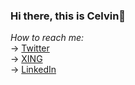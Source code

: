 ### Hi there, this is Celvin👋

*How to reach me:*  
-> [Twitter](https://twitter.com/celvinbr)  
-> [XING](https://www.xing.com/profile/Celvin_Braun)  
-> [LinkedIn](https://www.linkedin.com/in/celvin-braun/)  

<!--
- 🔭 I’m currently working on ...
- 🌱 I’m currently learning ...
- 👯 I’m looking to collaborate on ...
- 🤔 I’m looking for help with ...
- 💬 Ask me about ...
- 📫 How to reach me: ...
- 😄 Pronouns: ...
- ⚡ Fun fact: ...
- 🌱 I’m currently learning: ...
- 📫 How to reach me: ...
-->
